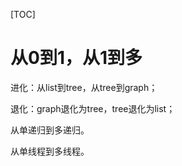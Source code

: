 [TOC]

# 从0到1，从1到多

进化：从list到tree，从tree到graph；

退化：graph退化为tree，tree退化为list；



从单递归到多递归。

从单线程到多线程。